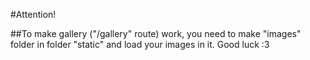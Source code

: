 #Attention!

##To make gallery ("/gallery" route) work, you need to make "images" folder in folder "static" and load your images in it. Good luck :3